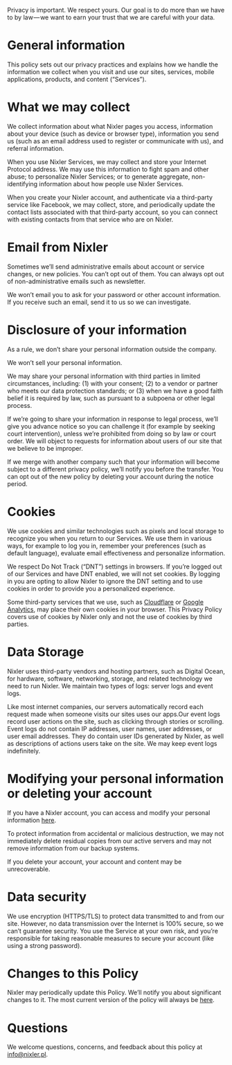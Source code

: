 Privacy is important. We respect yours. Our goal is to do more than we have to by law — we want to earn your trust that we are careful with your data.

# General information
This policy sets out our privacy practices and explains how we handle the information we collect when you visit and use our sites, services, mobile applications, products, and content (“Services”).

# What we may collect
We collect information about what Nixler pages you access, information about your device (such as device or browser type), information you send us (such as an email address used to register or communicate with us), and referral information.

When you use Nixler Services, we may collect and store your Internet Protocol address. We may use this information to fight spam and other abuse; to personalize Nixler Services; or to generate aggregate, non-identifying information about how people use Nixler Services.

When you create your Nixler account, and authenticate via a third-party service like Facebook, we may collect, store, and periodically update the contact lists associated with that third-party account, so you can connect with existing contacts from that service who are on Nixler.

# Email from Nixler
Sometimes we’ll send administrative emails about account or service changes, or new policies. You can’t opt out of them. You can always opt out of non-administrative emails such as newsletter.

We won’t email you to ask for your password or other account information. If you receive such an email, send it to us so we can investigate.

# Disclosure of your information
As a rule, we don’t share your personal information outside the company.

We won’t sell your personal information.

We may share your personal information with third parties in limited circumstances, including: (1) with your consent; (2) to a vendor or partner who meets our data protection standards; or (3) when we have a good faith belief it is required by law, such as pursuant to a subpoena or other legal process.

If we’re going to share your information in response to legal process, we’ll give you advance notice so you can challenge it (for example by seeking court intervention), unless we’re prohibited from doing so by law or court order. We will object to requests for information about users of our site that we believe to be improper.

If we merge with another company such that your information will become subject to a different privacy policy, we’ll notify you before the transfer. You can opt out of the new policy by deleting your account during the notice period.

# Cookies
We use cookies and similar technologies such as pixels and local storage to recognize you when you return to our Services. We use them in various ways, for example to log you in, remember your preferences (such as default language), evaluate email effectiveness and personalize information.

We respect Do Not Track (“DNT”) settings in browsers. If you’re logged out of our Services and have DNT enabled, we will not set cookies. By logging in you are opting to allow Nixler to ignore the DNT setting and to use cookies in order to provide you a personalized experience.

Some third-party services that we use, such as [Cloudflare](https://www.cloudflare.com/security-policy/) or [Google Analytics](http://www.google.com/policies/privacy/partners/), may place their own cookies in your browser. This Privacy Policy covers use of cookies by Nixler only and not the use of cookies by third parties.

# Data Storage

Nixler uses third-party vendors and hosting partners, such as Digital Ocean, for hardware, software, networking, storage, and related technology we need to run Nixler. We maintain two types of logs: server logs and event logs.

Like most internet companies, our servers automatically record each request made when someone visits our sites uses our apps.Our event logs record user actions on the site, such as clicking through stories or scrolling. Event logs do not contain IP addresses, user names, user addresses, or user email addresses. They do contain user IDs generated by Nixler, as well as descriptions of actions users take on the site. We may keep event logs indefinitely.

# Modifying your personal information or deleting your account
If you have a Nixler account, you can access and modify your personal information [here](/settings/account).

To protect information from accidental or malicious destruction, we may not immediately delete residual copies from our active servers and may not remove information from our backup systems.

If you delete your account, your account and content may be unrecoverable.

# Data security
We use encryption (HTTPS/TLS) to protect data transmitted to and from our site. However, no data transmission over the Internet is 100% secure, so we can’t guarantee security. You use the Service at your own risk, and you’re responsible for taking reasonable measures to secure your account (like using a strong password).

# Changes to this Policy
Nixler may periodically update this Policy. We’ll notify you about significant changes to it. The most current version of the policy will always be [here](/articles/policy).

# Questions
We welcome questions, concerns, and feedback about this policy at [info@nixler.pl](mailto:info@nixler.pl).